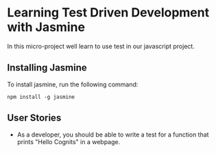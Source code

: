 # Learning Test Driven Development with Jasmine
In this micro-project well learn to use test in our javascript project.

## Installing Jasmine
To install jasmine, run the following command:
```{shell}
npm install -g jasmine
```

## User Stories
- As a developer, you should be able to write a test for a function that prints "Hello Cognits" in a
webpage.
